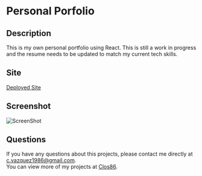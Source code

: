 # Personal Porfolio

  ## Description 
  This is my own personal portfolio using React. This is still a work in progress and the resume needs to be updated to match my current tech skills.
 
  ## Site 
  [Deployed Site](https://clos86.github.io/portfolio-react/)
  
  ## Screenshot 
  ![ScreenShot](../assets/images/screenshot.jpg)
  
  ## Questions
  If you have any questions about this projects, please contact me directly at [c.vazquez1986@gmail.com](mailto:c.vazquez1986@gmail.com).  
  You can view more of my projects at [Clos86](https://github.com/Clos86).